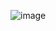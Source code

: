 ![image](https://github.com/garg624/notes-ext/assets/138591794/39d517f5-de49-4429-b289-bc0cc15700d1)
